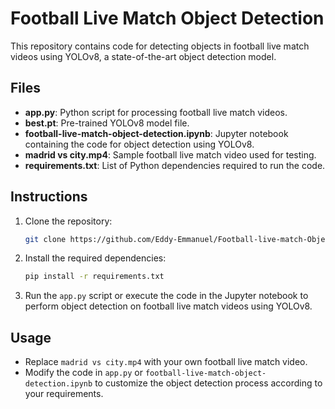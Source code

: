 # Football Live Match Object Detection

This repository contains code for detecting objects in football live match videos using YOLOv8, a state-of-the-art object detection model.

## Files

- **app.py**: Python script for processing football live match videos.
- **best.pt**: Pre-trained YOLOv8 model file.
- **football-live-match-object-detection.ipynb**: Jupyter notebook containing the code for object detection using YOLOv8.
- **madrid vs city.mp4**: Sample football live match video used for testing.
- **requirements.txt**: List of Python dependencies required to run the code.

## Instructions

1. Clone the repository:

   ```bash
   git clone https://github.com/Eddy-Emmanuel/Football-live-match-Object-Detection.git
   ```

2. Install the required dependencies:

   ```bash
   pip install -r requirements.txt
   ```

3. Run the `app.py` script or execute the code in the Jupyter notebook to perform object detection on football live match videos using YOLOv8.

## Usage

- Replace `madrid vs city.mp4` with your own football live match video.
- Modify the code in `app.py` or `football-live-match-object-detection.ipynb` to customize the object detection process according to your requirements.
